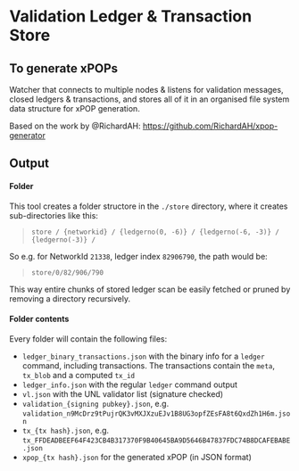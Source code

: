 # Validation Ledger & Transaction Store
## To generate xPOPs

Watcher that connects to multiple nodes & listens for validation messages, closed ledgers & transactions, and stores all of it in an organised file system data structure for xPOP 
generation.

Based on the work by @RichardAH: https://github.com/RichardAH/xpop-generator

## Output

#### Folder

This tool creates a folder structore in the `./store` directory, where it creates sub-directories like this:

> `store / {networkid} / {ledgerno(0, -6)} / {ledgerno(-6, -3)} / {ledgerno(-3)} /`

So e.g. for NetworkId `21338`, ledger index `82906790`, the path would be:

> `store/0/82/906/790`

This way entire chunks of stored ledger scan be easily fetched or pruned by removing a directory recursively.

#### Folder contents

Every folder will contain the following files:

- `ledger_binary_transactions.json` with the binary info for a `ledger` command, including transactions. The transactions contain the `meta`, `tx_blob` and a computed `tx_id`
- `ledger_info.json` with the regular `ledger` command output
- `vl.json` with the UNL validator list (signature checked)
- `validation_{signing pubkey}.json`, e.g. `validation_n9McDrz9tPujrQK3vMXJXzuEJv1B8UG3opfZEsFA8t6QxdZh1H6m.json`
- `tx_{tx hash}.json`, e.g. `tx_FFDEADBEEF64F423CB4B317370F9B40645BA9D5646B47837FDC74B8DCAFEBABE.json`
- `xpop_{tx hash}.json` for the generated xPOP (in JSON format)
